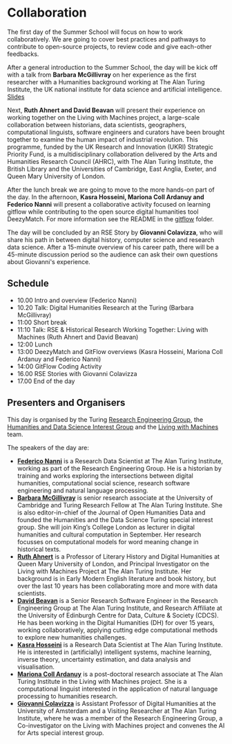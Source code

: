 # Collaboration

The first day of the Summer School will focus on how to work collaboratively. 
We are going to cover best practices and pathways to contribute to open-source projects, to review code and give each-other feedbacks.

After a general introduction to the Summer School, the day will be kick off with a talk from **Barbara McGillivray** on her experience as the first researcher with a Humanities background working at The Alan Turing Institute, the UK national institute for data science and artificial intelligence. [Slides](https://drive.google.com/file/d/163q5hIvEp6d8-AwwVbqqJsyfoOpBcGmR/view?usp=sharing)

Next, **Ruth Ahnert and David Beavan** will present their experience on working together on the Living with Machines project, a large-scale collaboration between historians, data scientists, geographers, computational linguists, software engineers and curators have been brought together to examine the human impact of industrial revolution. This programme, funded by the UK Research and Innovation (UKRI) Strategic Priority Fund, is a multidisciplinary collaboration delivered by the Arts and Humanities Research Council (AHRC), with The Alan Turing Institute, the British Library and the Universities of Cambridge, East Anglia, Exeter, and Queen Mary University of London. 

After the lunch break we are going to move to the more hands-on part of the day.
In the afternoon, **Kasra Hosseini, Mariona Coll Ardanuy and Federico Nanni** will present a collaborative activity focused on learning gitflow while contributing to the open source digital humanities tool DeezyMatch. For more information see the README in the [gitflow](./gitflow) folder.

The day will be concluded by an RSE Story by **Giovanni Colavizza**, who will share his path in between digital history, computer science and research data science. After a 15-minute overview of his career path, there will be a 45-minute discussion period so the audience can ask their own questions about Giovanni's experience.


## Schedule

- 10.00 Intro and overview (Federico Nanni)
- 10.20 Talk: Digital Humanities Research at the Turing (Barbara McGillivray)
- 11:00 Short break
- 11:10 Talk: RSE & Historical Research Working Together: Living with Machines (Ruth Ahnert and David Beavan)
- 12:00 Lunch
- 13:00 DeezyMatch and GitFlow overviews (Kasra Hosseini, Mariona Coll Ardanuy and Federico Nanni)
- 14:00 GitFlow Coding Activity 
- 16.00 RSE Stories with Giovanni Colavizza
- 17.00 End of the day

## Presenters and Organisers

This day is organised by the Turing [Research Engineering Group](https://www.turing.ac.uk/work-turing/research/research-engineering), the [Humanities and Data Science Interest Group](https://www.turing.ac.uk/research/interest-groups/humanities-and-data-science) and the [Living with Machines](https://livingwithmachines.ac.uk/) team. 

The speakers of the day are: 

- **[Federico Nanni](https://www.turing.ac.uk/people/researchers/federico-nanni)** is a Research Data Scientist at The Alan Turing Institute, working as part of the Research Engineering Group. He is a historian by training and works exploring the intersections between digital humanities, computational social science, research software engineering and natural language processing.
- **[Barbara McGillivray](https://www.turing.ac.uk/people/researchers/barbara-mcgillivray)**  is senior research associate at the University of Cambridge and Turing Research Fellow at The Alan Turing Institute. She is also editor-in-chief of the Journal of Open Humanities Data and founded the Humanities and the Data Science Turing special interest group. She will join King’s College London as lecturer in digital humanities and cultural computation in September. Her research focusses on computational models for word meaning change in historical texts. 
- **[Ruth Ahnert](https://www.turing.ac.uk/people/researchers/ruth-ahnert)** is a Professor of Literary History and Digital Humanities at Queen Mary University of London, and Principal Investigator on the Living with Machines Project at The Alan Turing Institute. Her background is in Early Modern English literature and book history, but over the last 10 years has been collaborating more and more with data scientists.
- **[David Beavan](https://www.turing.ac.uk/people/researchers/david-beavan)** is a Senior Research Software Engineer in the Research Engineering Group at The Alan Turing Institute, and Research Affiliate at the University of Edinburgh Centre for Data, Culture & Society (CDCS). He has been working in the Digital Humanities (DH) for over 15 years, working collaboratively, applying cutting edge computational methods to explore new humanities challenges.
- **[Kasra Hosseini](https://www.turing.ac.uk/people/researchers/kasra-hosseini)** is a Research Data Scientist at The Alan Turing Institute. He is interested in (artificially) intelligent systems, machine learning, inverse theory, uncertainty estimation, and data analysis and visualisation.
- **[Mariona Coll Ardanuy](https://www.turing.ac.uk/people/researchers/mariona-coll-ardanuy)** is a post-doctoral research associate at The Alan Turing Institute in the Living with Machines project. She is a computational linguist interested in the application of natural language processing to humanities research.
- **[Giovanni Colavizza](https://www.turing.ac.uk/people/researchers/giovanni-colavizza)** is Assistant Professor of Digital Humanities at the University of Amsterdam and a Visiting Researcher at The Alan Turing Institute, where he was a member of the Research Engineering Group, a Co-investigator on the Living with Machines project and convenes the AI for Arts special interest group.
